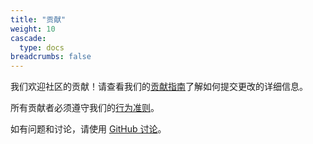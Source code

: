 ```yaml
---
title: "贡献"
weight: 10
cascade:
  type: docs
breadcrumbs: false
---
```


我们欢迎社区的贡献！请查看我们的[贡献指南](https://github.com/modelcontextprotocol/specification/blob/main/CONTRIBUTING.md)了解如何提交更改的详细信息。

所有贡献者必须遵守我们的[行为准则](https://github.com/modelcontextprotocol/specification/blob/main/CODE_OF_CONDUCT.md)。

如有问题和讨论，请使用 [GitHub 讨论](https://github.com/modelcontextprotocol/specification/discussions)。